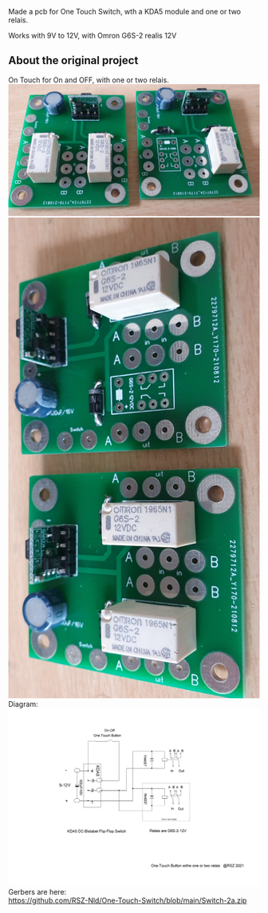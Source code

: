 Made a pcb for One Touch Switch, wth a KDA5 module and one or two relais.

Works with 9V to 12V, with Omron G6S-2 realis 12V
## About the original project
On Touch for On and OFF, with one or two relais.
![Photo 0](https://github.com/RSZ-Nld/One-Touch-Switch/blob/main/001.jpg)
![Photo 1](https://github.com/RSZ-Nld/One-Touch-Switch/blob/main/002.jpg)
Diagram:
![Photo 2](https://github.com/RSZ-Nld/One-Touch-Switch/blob/main/One%20button_On_Off_Switch.JPG)
Gerbers are here:  
https://github.com/RSZ-Nld/One-Touch-Switch/blob/main/Switch-2a.zip
